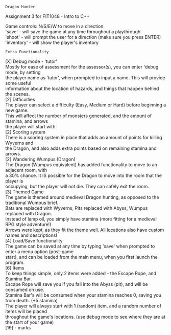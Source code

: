 
	Dragon Hunter

Assignment 3 for FIT1048 - Intro to C++
	
Game controls:
N/S/E/W to move in a direction.<br>
'save' - will save the game at any time throughout a playthrough.<br>
'shoot' - will prompt the user for a direction (make sure you press ENTER)<br>
'inventory' - will show the player's inventory<br>


	Extra Functionality

[X]	Debug mode - 'tutor'<br>
	Mostly for ease of assessment for the assessor(s), you can enter 'debug' mode, by setting<br>
	the player name as 'tutor', when prompted to input a name. This will provide some useful<br>
	information about the location of hazards, and things that happen behind the scenes.<br>
[2]	Difficulties<br>
	The player can select a difficulty (Easy, Medium or Hard) before beginning a new game.<br>
	This will affect the number of monsters generated, and the amount of stamina, and arrows <br>
	the player will start with.<br>
[2] 	Scoring system<br>
	There is a scoring system in place that adds an amount of points for killing Wyverns and<br>
	the Dragon, and also adds extra points based on remaining stamina and arrows.<br>
[2]	Wandering Wumpus (Dragon)<br>
	The Dragon (Wumpus equivalent) has added functionality to move to an adjacent room, with<br>
	a 30% chance. It IS possible for the Dragon to move into the room that the player is <br>
	occupying, but the player will not die. They can safely exit the room.<br>
[3]	Themed Game<br>
	The game is themed around medieval Dragon hunting, as opposed to the traditional Wumpus brief. <br>
	Bats are replaced with Wyverns, Pits replaced with Abyss, Wumpus replaced with Dragon.<br>
	Instead of lamp oil, you simply have stamina (more fitting for a medieval RPG style adventure!)<br>
	Arrows were kept, as they fit the theme well. All locations also have custom names and descriptions!<br>
[4]	Load/Save functionality<br>
	The game can be saved at any time by typing 'save' when prompted to enter a menu option (post-game<br>
	start), and can be loaded from the main menu, when you first launch the program.<br>
[6]	Items<br>
	To keep things simple, only 2 items were added - the Escape Rope, and Stamina Bar.<br>
	Escape Rope will save you if you fall into the Abyss (pit), and will be consumed on use.<br>
	Stamina Bar's will be consumed when your stamina reaches 0, saving you from death. (+5 stamina)<br>
	The player will always start with 1 (random) item, and a random number of items will be placed <br>
	throughout the game's locations. (use debug mode to see where they are at the start of your game)<br>
[19] - marks<br>

